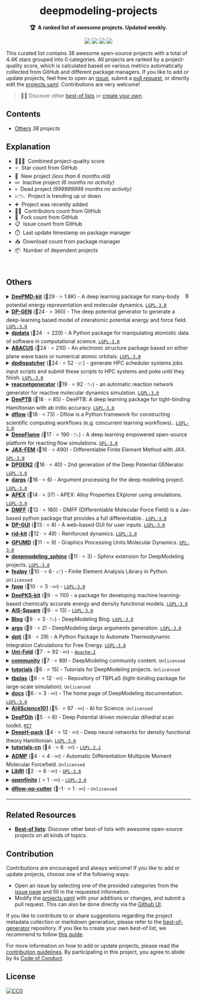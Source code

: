 <!-- markdownlint-disable -->
<h1 align="center">
    deepmodeling-projects
    <br>
</h1>

<p align="center">
    <strong>🏆&nbsp; A ranked list of awesome projects. Updated weekly.</strong>
</p>

<p align="center">
    <a href="https://best-of.org" title="Best-of Badge"><img src="http://bit.ly/3o3EHNN"></a>
    <a href="#Contents" title="Project Count"><img src="https://img.shields.io/badge/projects-38-blue.svg?color=5ac4bf"></a>
    <a href="#Contribution" title="Contributions are welcome"><img src="https://img.shields.io/badge/contributions-welcome-green.svg"></a>
    <a href="https://github.com/deepmodeling/deepmodeling-projects/releases" title="Best-of Updates"><img src="https://img.shields.io/github/release-date/deepmodeling/deepmodeling-projects?color=green&label=updated"></a>
</p>

This curated list contains 38 awesome open-source projects with a total of 4.4K stars grouped into 0 categories. All projects are ranked by a project-quality score, which is calculated based on various metrics automatically collected from GitHub and different package managers. If you like to add or update projects, feel free to open an [issue](https://github.com/deepmodeling/deepmodeling-projects/issues/new/choose), submit a [pull request](https://github.com/deepmodeling/deepmodeling-projects/pulls), or directly edit the [projects.yaml](https://github.com/deepmodeling/deepmodeling-projects/edit/main/projects.yaml). Contributions are very welcome!

> 🧙‍♂️  Discover other [best-of lists](https://best-of.org) or [create your own](https://github.com/best-of-lists/best-of/blob/main/create-best-of-list.md).

## Contents

- [Others](#others) _38 projects_

## Explanation
- 🥇🥈🥉&nbsp; Combined project-quality score
- ⭐️&nbsp; Star count from GitHub
- 🐣&nbsp; New project _(less than 6 months old)_
- 💤&nbsp; Inactive project _(6 months no activity)_
- 💀&nbsp; Dead project _(999999999 months no activity)_
- 📈📉&nbsp; Project is trending up or down
- ➕&nbsp; Project was recently added
- 👨‍💻&nbsp; Contributors count from GitHub
- 🔀&nbsp; Fork count from GitHub
- 📋&nbsp; Issue count from GitHub
- ⏱️&nbsp; Last update timestamp on package manager
- 📥&nbsp; Download count from package manager
- 📦&nbsp; Number of dependent projects

<br>

## Others

<a href="#contents"><img align="right" width="15" height="15" src="https://git.io/JtehR" alt="Back to top"></a>

<details><summary><b><a href="https://github.com/deepmodeling/deepmd-kit">DeePMD-kit</a></b> (🥇29 ·  ⭐ 1.8K) - A deep learning package for many-body potential energy representation and molecular dynamics. <code><a href="http://bit.ly/37RvQcA">LGPL-3.0</a></code></summary>

- [GitHub](https://github.com/deepmodeling/deepmd-kit) (👨‍💻 83 · 🔀 550 · 📥 61K · 📦 38 · 📋 920 - 8% open · ⏱️ 18.09.2025):

	```
	git clone https://github.com/deepmodeling/deepmd-kit
	```
- [PyPi](https://pypi.org/project/deepmd-kit) (📥 4K / month):
	```
	pip install deepmd-kit
	```
- [Conda](https://anaconda.org/conda-forge/deepmd-kit) (📥 2.1M · ⏱️ 12.09.2025):
	```
	conda install -c conda-forge deepmd-kit
	```
- [npm](https://www.npmjs.com/package/deepmd-kit) (📥 5 / month):
	```
	npm install deepmd-kit
	```
- [Docker Hub](https://hub.docker.com/r/deepmodeling/deepmd-kit) (📥 4.2K · ⭐ 1 · ⏱️ 12.06.2025):
	```
	docker pull deepmodeling/deepmd-kit
	```
</details>
<details><summary><b><a href="https://github.com/deepmodeling/dpgen">DP-GEN</a></b> (🥇24 ·  ⭐ 360) - The deep potential generator to generate a deep-learning based model of interatomic potential energy and force field. <code><a href="http://bit.ly/37RvQcA">LGPL-3.0</a></code></summary>

- [GitHub](https://github.com/deepmodeling/dpgen) (👨‍💻 72 · 🔀 180 · 📥 2K · 📦 8 · 📋 330 - 9% open · ⏱️ 18.09.2025):

	```
	git clone https://github.com/deepmodeling/dpgen
	```
- [PyPi](https://pypi.org/project/dpgen) (📥 920 / month):
	```
	pip install dpgen
	```
- [Conda](https://anaconda.org/conda-forge/dpgen) (📥 44K · ⏱️ 07.08.2025):
	```
	conda install -c conda-forge dpgen
	```
</details>
<details><summary><b><a href="https://github.com/deepmodeling/dpdata">dpdata</a></b> (🥇24 ·  ⭐ 220) - A Python package for manipulating atomistic data of software in computational science. <code><a href="http://bit.ly/37RvQcA">LGPL-3.0</a></code></summary>

- [GitHub](https://github.com/deepmodeling/dpdata) (👨‍💻 67 · 🔀 140 · 📦 150 · 📋 130 - 20% open · ⏱️ 18.09.2025):

	```
	git clone https://github.com/deepmodeling/dpdata
	```
- [PyPi](https://pypi.org/project/dpdata) (📥 24K / month):
	```
	pip install dpdata
	```
- [Conda](https://anaconda.org/conda-forge/dpdata) (📥 110K · ⏱️ 03.08.2025):
	```
	conda install -c conda-forge dpdata
	```
- [Docker Hub](https://hub.docker.com/r/dptechnology/dpdata) (📥 650 · ⏱️ 02.06.2023):
	```
	docker pull dptechnology/dpdata
	```
</details>
<details><summary><b><a href="https://github.com/deepmodeling/abacus-develop">ABACUS</a></b> (🥇24 ·  ⭐ 210) - An electronic structure package based on either plane wave basis or numerical atomic orbitals. <code><a href="http://bit.ly/37RvQcA">LGPL-3.0</a></code></summary>

- [GitHub](https://github.com/deepmodeling/abacus-develop) (👨‍💻 130 · 🔀 140 · 📋 2.3K - 6% open · ⏱️ 17.09.2025):

	```
	git clone https://github.com/deepmodeling/abacus-develop
	```
- [Conda](https://anaconda.org/conda-forge/abacus) (📥 480K · ⏱️ 22.04.2025):
	```
	conda install -c conda-forge abacus
	```
</details>
<details><summary><b><a href="https://github.com/deepmodeling/dpdispatcher">dpdispatcher</a></b> (🥇24 ·  ⭐ 52 · 📈) - generate HPC scheduler systems jobs input scripts and submit these scripts to HPC systems and poke until they finish. <code><a href="http://bit.ly/37RvQcA">LGPL-3.0</a></code></summary>

- [GitHub](https://github.com/deepmodeling/dpdispatcher) (👨‍💻 48 · 🔀 56 · 📦 69 · 📋 95 - 18% open · ⏱️ 18.09.2025):

	```
	git clone https://github.com/deepmodeling/dpdispatcher
	```
- [PyPi](https://pypi.org/project/dpdispatcher) (📥 5.3K / month):
	```
	pip install dpdispatcher
	```
- [Conda](https://anaconda.org/conda-forge/dpdispatcher) (📥 32K · ⏱️ 12.08.2025):
	```
	conda install -c conda-forge dpdispatcher
	```
- [Docker Hub](https://hub.docker.com/r/dptechnology/dpdispatcher) (📥 130K · ⏱️ 12.08.2025):
	```
	docker pull dptechnology/dpdispatcher
	```
</details>
<details><summary><b><a href="https://github.com/deepmodeling/reacnetgenerator">reacnetgenerator</a></b> (🥈19 ·  ⭐ 92 · 📉) - an automatic reaction network generator for reactive molecular dynamics simulation. <code><a href="http://bit.ly/37RvQcA">LGPL-3.0</a></code></summary>

- [GitHub](https://github.com/deepmodeling/reacnetgenerator) (👨‍💻 19 · 🔀 41 · 📦 3 · 📋 130 - 5% open · ⏱️ 26.08.2025):

	```
	git clone https://github.com/deepmodeling/reacnetgenerator
	```
- [PyPi](https://pypi.org/project/reacnetgenerator) (📥 560 / month):
	```
	pip install reacnetgenerator
	```
- [Conda](https://anaconda.org/conda-forge/reacnetgenerator) (📥 650K · ⏱️ 22.04.2025):
	```
	conda install -c conda-forge reacnetgenerator
	```
</details>
<details><summary><b><a href="https://github.com/deepmodeling/DeePTB">DeePTB</a></b> (🥈18 ·  ⭐ 85) - DeePTB: A deep learning package for tight-binding Hamiltonian with ab initio accuracy. <code><a href="http://bit.ly/37RvQcA">LGPL-3.0</a></code></summary>

- [GitHub](https://github.com/deepmodeling/DeePTB) (👨‍💻 12 · 🔀 23 · 📦 4 · 📋 51 - 33% open · ⏱️ 01.09.2025):

	```
	git clone https://github.com/deepmodeling/DeePTB
	```
- [PyPi](https://pypi.org/project/dptb) (📥 200 / month):
	```
	pip install dptb
	```
</details>
<details><summary><b><a href="https://github.com/deepmodeling/dflow">dflow</a></b> (🥈18 ·  ⭐ 73) - Dflow is a Python framework for constructing scientific computing workflows (e.g. concurrent learning workflows).. <code><a href="http://bit.ly/37RvQcA">LGPL-3.0</a></code></summary>

- [GitHub](https://github.com/deepmodeling/dflow) (👨‍💻 23 · 🔀 29 · 📋 36 - 38% open · ⏱️ 16.09.2025):

	```
	git clone https://github.com/deepmodeling/dflow
	```
- [PyPi](https://pypi.org/project/dflow):
	```
	pip install dflow
	```
- [Conda](https://anaconda.org/conda-forge/dflow):
	```
	conda install -c conda-forge dflow
	```
- [Docker Hub](https://hub.docker.com/r/dptechnology/dflow) (📥 15K · ⏱️ 16.09.2025):
	```
	docker pull dptechnology/dflow
	```
</details>
<details><summary><b><a href="https://github.com/deepmodeling/deepflame-dev">DeepFlame</a></b> (🥈17 ·  ⭐ 190 · 📉) - A deep learning empowered open-source platform for reacting flow simulations. <code><a href="http://bit.ly/2M0xdwT">GPL-3.0</a></code></summary>

- [GitHub](https://github.com/deepmodeling/deepflame-dev) (👨‍💻 29 · 🔀 70 · 📋 56 - 42% open · ⏱️ 23.07.2025):

	```
	git clone https://github.com/deepmodeling/deepflame-dev
	```
</details>
<details><summary><b><a href="https://github.com/deepmodeling/jax-fem">JAX-FEM</a></b> (🥈16 ·  ⭐ 490) - Differentiable Finite Element Method with JAX. <code><a href="http://bit.ly/2M0xdwT">GPL-3.0</a></code></summary>

- [GitHub](https://github.com/deepmodeling/jax-fem) (👨‍💻 15 · 🔀 80 · 📦 3 · 📋 61 - 54% open · ⏱️ 03.09.2025):

	```
	git clone https://github.com/deepmodeling/jax-fem
	```
- [PyPi](https://pypi.org/project/jax-fem) (📥 430 / month):
	```
	pip install jax-fem
	```
</details>
<details><summary><b><a href="https://github.com/deepmodeling/dpgen2">DPGEN2</a></b> (🥈16 ·  ⭐ 40) - 2nd generation of the Deep Potential GENerator. <code><a href="http://bit.ly/37RvQcA">LGPL-3.0</a></code></summary>

- [GitHub](https://github.com/deepmodeling/dpgen2) (👨‍💻 18 · 🔀 35 · 📦 6 · 📋 44 - 36% open · ⏱️ 10.09.2025):

	```
	git clone https://github.com/deepmodeling/dpgen2
	```
- [PyPi](https://pypi.org/project/dpgen2) (📥 69 / month):
	```
	pip install dpgen2
	```
- [Docker Hub](https://hub.docker.com/r/dptechnology/dpgen2) (📥 4.1K · ⏱️ 10.09.2025):
	```
	docker pull dptechnology/dpgen2
	```
</details>
<details><summary><b><a href="https://github.com/deepmodeling/dargs">dargs</a></b> (🥈16 ·  ⭐ 6) - Argument processing for the deep modeling project. <code><a href="http://bit.ly/37RvQcA">LGPL-3.0</a></code></summary>

- [GitHub](https://github.com/deepmodeling/dargs) (👨‍💻 7 · 🔀 3 · 📦 150 · 📋 9 - 22% open · ⏱️ 18.08.2025):

	```
	git clone https://github.com/deepmodeling/dargs
	```
- [PyPi](https://pypi.org/project/dargs) (📥 32K / month):
	```
	pip install dargs
	```
- [Conda](https://anaconda.org/conda-forge/dargs) (📥 52K · ⏱️ 22.04.2025):
	```
	conda install -c conda-forge dargs
	```
</details>
<details><summary><b><a href="https://github.com/deepmodeling/APEX">APEX</a></b> (🥈14 ·  ⭐ 37) - APEX: Alloy Properties EXplorer using simulations. <code><a href="http://bit.ly/37RvQcA">LGPL-3.0</a></code></summary>

- [GitHub](https://github.com/deepmodeling/APEX) (👨‍💻 7 · 🔀 22 · 📦 4 · 📋 9 - 11% open · ⏱️ 10.04.2025):

	```
	git clone https://github.com/deepmodeling/APEX
	```
- [PyPi](https://pypi.org/project/apex-flow) (📥 330 / month):
	```
	pip install apex-flow
	```
</details>
<details><summary><b><a href="https://github.com/deepmodeling/DMFF">DMFF</a></b> (🥈13 ·  ⭐ 180) - DMFF (Differentiable Molecular Force Field) is a Jax-based python package that provides a full differentiable.. <code><a href="http://bit.ly/37RvQcA">LGPL-3.0</a></code></summary>

- [GitHub](https://github.com/deepmodeling/DMFF) (👨‍💻 16 · 🔀 47 · 📋 28 - 32% open · ⏱️ 06.08.2025):

	```
	git clone https://github.com/deepmodeling/DMFF
	```
- [Conda](https://anaconda.org/conda-forge/dmff) (📥 2.4K · ⏱️ 22.04.2025):
	```
	conda install -c conda-forge dmff
	```
</details>
<details><summary><b><a href="https://github.com/deepmodeling/dpgui">DP-GUI</a></b> (🥈13 ·  ⭐ 8) - A web-based GUI for user inputs. <code><a href="http://bit.ly/37RvQcA">LGPL-3.0</a></code></summary>

- [GitHub](https://github.com/deepmodeling/dpgui) (👨‍💻 4 · 🔀 5 · 📦 13 · ⏱️ 26.08.2025):

	```
	git clone https://github.com/deepmodeling/dpgui
	```
- [PyPi](https://pypi.org/project/dpgui) (📥 19K / month):
	```
	pip install dpgui
	```
</details>
<details><summary><b><a href="https://github.com/deepmodeling/rid-kit">rid-kit</a></b> (🥉12 ·  ⭐ 49) - Reinforced dynamics. <code><a href="http://bit.ly/37RvQcA">LGPL-3.0</a></code></summary>

- [GitHub](https://github.com/deepmodeling/rid-kit) (👨‍💻 14 · 🔀 23 · 📥 150 · 📦 2 · 📋 5 - 40% open · ⏱️ 31.03.2025):

	```
	git clone https://github.com/deepmodeling/rid-kit
	```
- [PyPi](https://pypi.org/project/rid-kit) (📥 27 / month):
	```
	pip install rid-kit
	```
</details>
<details><summary><b><a href="https://github.com/deepmodeling/GPUMD">GPUMD</a></b> (🥉11 ·  ⭐ 9) - Graphics Processing Units Molecular Dynamics. <code><a href="http://bit.ly/2M0xdwT">GPL-3.0</a></code></summary>

- [GitHub](https://github.com/deepmodeling/GPUMD) (👨‍💻 53 · ⏱️ 10.09.2025):

	```
	git clone https://github.com/deepmodeling/GPUMD
	```
</details>
<details><summary><b><a href="https://github.com/deepmodeling/deepmodeling_sphinx">deepmodeling_sphinx</a></b> (🥉11 ·  ⭐ 3) - Sphinx extension for DeepModeling projects. <code><a href="http://bit.ly/37RvQcA">LGPL-3.0</a></code></summary>

- [GitHub](https://github.com/deepmodeling/deepmodeling_sphinx) (👨‍💻 7 · 🔀 6 · ⏱️ 26.08.2025):

	```
	git clone https://github.com/deepmodeling/deepmodeling_sphinx
	```
- [PyPi](https://pypi.org/project/deepmodeling_sphinx) (📥 2.1K / month):
	```
	pip install deepmodeling_sphinx
	```
</details>
<details><summary><b><a href="https://github.com/deepmodeling/fealpy">fealpy</a></b> (🥉10 ·  ⭐ 6 · 📈) - Finite Element Analysis Library in Python. <code>Unlicensed</code></summary>

- [GitHub](https://github.com/deepmodeling/fealpy) (👨‍💻 69 · 🔀 2 · ⏱️ 28.04.2025):

	```
	git clone https://github.com/deepmodeling/fealpy
	```
- [PyPi](https://pypi.org/project/fealpy) (📥 1.1K / month):
	```
	pip install fealpy
	```
</details>
<details><summary><b><a href="https://github.com/deepmodeling/fpop">fpop</a></b> (🥉10 ·  ⭐ 3 · 💤) -  <code><a href="http://bit.ly/37RvQcA">LGPL-3.0</a></code></summary>

- [GitHub](https://github.com/deepmodeling/fpop) (👨‍💻 4 · 🔀 12 · 📦 15 · ⏱️ 01.07.2024):

	```
	git clone https://github.com/deepmodeling/fpop
	```
- [PyPi](https://pypi.org/project/fpop) (📥 1.7K / month):
	```
	pip install fpop
	```
</details>
<details><summary><b><a href="https://github.com/deepmodeling/deepks-kit">DeePKS-kit</a></b> (🥉9 ·  ⭐ 110) - a package for developing machine learning-based chemically accurate energy and density functional models. <code><a href="http://bit.ly/37RvQcA">LGPL-3.0</a></code></summary>

- [GitHub](https://github.com/deepmodeling/deepks-kit) (👨‍💻 7 · 🔀 36 · 📋 31 - 45% open · ⏱️ 28.04.2025):

	```
	git clone https://github.com/deepmodeling/deepks-kit
	```
</details>
<details><summary><b><a href="https://github.com/deepmodeling/AIS-Square">AIS-Square</a></b> (🥉9 ·  ⭐ 13) -  <code><a href="http://bit.ly/37RvQcA">LGPL-3.0</a></code></summary>

- [GitHub](https://github.com/deepmodeling/AIS-Square) (👨‍💻 8 · 🔀 8 · 📋 6 - 83% open · ⏱️ 15.09.2025):

	```
	git clone https://github.com/deepmodeling/AIS-Square
	```
</details>
<details><summary><b><a href="https://github.com/deepmodeling/blog">Blog</a></b> (🥉9 ·  ⭐ 3 · 📉) - DeepModeling Blog. <code><a href="http://bit.ly/37RvQcA">LGPL-3.0</a></code></summary>

- [GitHub](https://github.com/deepmodeling/blog) (👨‍💻 10 · 🔀 9 · ⏱️ 11.08.2025):

	```
	git clone https://github.com/deepmodeling/blog
	```
</details>
<details><summary><b><a href="https://github.com/deepmodeling/args">args</a></b> (🥉9 ·  ⭐ 2) - DeepModeling dargs arguments generation. <code><a href="http://bit.ly/37RvQcA">LGPL-3.0</a></code></summary>

- [GitHub](https://github.com/deepmodeling/args) (👨‍💻 3 · 🔀 2 · 📦 5 · ⏱️ 12.08.2025):

	```
	git clone https://github.com/deepmodeling/args
	```
- [npm](https://www.npmjs.com/package/@deepmodeling/args) (📥 140 / month):
	```
	npm install @deepmodeling/args
	```
</details>
<details><summary><b><a href="https://github.com/deepmodeling/dpti">dpti</a></b> (🥉8 ·  ⭐ 29) - A Python Package to Automate Thermodynamic Integration Calculations for Free Energy. <code><a href="http://bit.ly/37RvQcA">LGPL-3.0</a></code></summary>

- [GitHub](https://github.com/deepmodeling/dpti) (👨‍💻 17 · 🔀 19 · 📦 2 · 📋 10 - 90% open · ⏱️ 15.03.2025):

	```
	git clone https://github.com/deepmodeling/dpti
	```
- [PyPi](https://pypi.org/project/dpti) (📥 17 / month):
	```
	pip install dpti
	```
</details>
<details><summary><b><a href="https://github.com/deepmodeling/Uni-Fold">Uni-Fold</a></b> (🥉7 ·  ⭐ 92 · 💤) -  <code><a href="http://bit.ly/3nYMfla">Apache-2</a></code></summary>

- [GitHub](https://github.com/deepmodeling/Uni-Fold) (👨‍💻 3 · 🔀 19 · ⏱️ 18.08.2022):

	```
	git clone https://github.com/deepmodeling/Uni-Fold
	```
- [Docker Hub](https://hub.docker.com/r/dptechnology/unifold) (📥 1.2K · ⏱️ 08.01.2024):
	```
	docker pull dptechnology/unifold
	```
</details>
<details><summary><b><a href="https://github.com/deepmodeling/community">community</a></b> (🥉7 ·  ⭐ 89) - DeepModeling community content. <code>Unlicensed</code></summary>

- [GitHub](https://github.com/deepmodeling/community) (👨‍💻 19 · 🔀 24 · ⏱️ 12.06.2025):

	```
	git clone https://github.com/deepmodeling/community
	```
</details>
<details><summary><b><a href="https://github.com/deepmodeling/tutorials">tutorials</a></b> (🥉6 ·  ⭐ 15) - Tutorials for DeepModeling projects. <code>Unlicensed</code></summary>

- [GitHub](https://github.com/deepmodeling/tutorials) (👨‍💻 12 · 🔀 23 · 📋 4 - 25% open · ⏱️ 03.04.2025):

	```
	git clone https://github.com/deepmodeling/tutorials
	```
</details>
<details><summary><b><a href="https://github.com/deepmodeling/tbplas">tbplas</a></b> (🥉6 ·  ⭐ 12 · 💤) - Repository of TBPLaS (tight-binding package for large-scale simulation). <code>Unlicensed</code></summary>

- [GitHub](https://github.com/deepmodeling/tbplas) (👨‍💻 10 · 🔀 5 · ⏱️ 17.01.2024):

	```
	git clone https://github.com/deepmodeling/tbplas
	```
</details>
<details><summary><b><a href="https://github.com/deepmodeling/docs">docs</a></b> (🥉6 ·  ⭐ 3 · 💤) - The home page of DeepModeling documentation. <code><a href="http://bit.ly/37RvQcA">LGPL-3.0</a></code></summary>

- [GitHub](https://github.com/deepmodeling/docs) (👨‍💻 8 · 🔀 7 · ⏱️ 28.10.2024):

	```
	git clone https://github.com/deepmodeling/docs
	```
</details>
<details><summary><b><a href="https://github.com/deepmodeling/AI4Science101">AI4Science101</a></b> (🥉5 ·  ⭐ 97 · 💤) - AI for Science. <code>Unlicensed</code></summary>

- [GitHub](https://github.com/deepmodeling/AI4Science101) (👨‍💻 5 · 🔀 15 · ⏱️ 04.09.2022):

	```
	git clone https://github.com/deepmodeling/AI4Science101
	```
</details>
<details><summary><b><a href="https://github.com/deepmodeling/DeePDih">DeePDih</a></b> (🥉5 ·  ⭐ 6) - Deep Potential driven molecular dihedral scan toolkit. <code><a href="http://bit.ly/34MBwT8">MIT</a></code></summary>

- [GitHub](https://github.com/deepmodeling/DeePDih) (🔀 3 · 📥 6 · ⏱️ 05.08.2025):

	```
	git clone https://github.com/deepmodeling/DeePDih
	```
</details>
<details><summary><b><a href="https://github.com/deepmodeling/DeepH-pack">DeepH-pack</a></b> (🥉4 ·  ⭐ 12 · 💤) - Deep neural networks for density functional theory Hamiltonian. <code><a href="http://bit.ly/37RvQcA">LGPL-3.0</a></code></summary>

- [GitHub](https://github.com/deepmodeling/DeepH-pack) (👨‍💻 6 · 🔀 6 · 📋 6 - 66% open · ⏱️ 28.12.2023):

	```
	git clone https://github.com/deepmodeling/DeepH-pack
	```
</details>
<details><summary><b><a href="https://github.com/deepmodeling/tutorials-cn">tutorials-cn</a></b> (🥉4 ·  ⭐ 6 · 💤) -  <code><a href="https://tldrlegal.com/search?q=LGPL-2.1">LGPL-2.1</a></code></summary>

- [GitHub](https://github.com/deepmodeling/tutorials-cn) (👨‍💻 4 · 🔀 8 · ⏱️ 29.12.2022):

	```
	git clone https://github.com/deepmodeling/tutorials-cn
	```
</details>
<details><summary><b><a href="https://github.com/deepmodeling/ADMP">ADMP</a></b> (🥉4 ·  ⭐ 4 · 💤) - Automatic Differentiation Multipole Moment Molecular Forcefield. <code>Unlicensed</code></summary>

- [GitHub](https://github.com/deepmodeling/ADMP) (👨‍💻 7 · 🔀 3 · ⏱️ 15.02.2022):

	```
	git clone https://github.com/deepmodeling/ADMP
	```
</details>
<details><summary><b><a href="https://github.com/deepmodeling/LibRI">LibRI</a></b> (🥉2 ·  ⭐ 6 · 💤) -  <code><a href="http://bit.ly/2M0xdwT">GPL-3.0</a></code></summary>

- [GitHub](https://github.com/deepmodeling/LibRI) (👨‍💻 3 · 🔀 1 · 📋 3 - 66% open · ⏱️ 10.01.2025):

	```
	git clone https://github.com/deepmodeling/LibRI
	```
</details>
<details><summary><b><a href="https://github.com/deepmodeling/openfinite">openfinite</a></b> ( ⭐ 1 · 💤) -  <code><a href="http://bit.ly/37RvQcA">LGPL-3.0</a></code></summary>

- [GitHub](https://github.com/deepmodeling/openfinite) (👨‍💻 2 · 🔀 1 · ⏱️ 06.10.2021):

	```
	git clone https://github.com/deepmodeling/openfinite
	```
</details>
<details><summary><b><a href="https://github.com/deepmodeling/dflow-op-cutter">dflow-op-cutter</a></b> (🥉-1 ·  ⭐ 1 · 💤) -  <code>Unlicensed</code></summary>

- [GitHub](https://github.com/deepmodeling/dflow-op-cutter) (👨‍💻 2 · 🔀 2 · ⏱️ 06.07.2022):

	```
	git clone https://github.com/deepmodeling/dflow-op-cutter
	```
</details>

---

## Related Resources

- [**Best-of lists**](https://best-of.org): Discover other best-of lists with awesome open-source projects on all kinds of topics.

## Contribution

Contributions are encouraged and always welcome! If you like to add or update projects, choose one of the following ways:

- Open an issue by selecting one of the provided categories from the [issue page](https://github.com/deepmodeling/deepmodeling-projects/issues/new/choose) and fill in the requested information.
- Modify the [projects.yaml](https://github.com/deepmodeling/deepmodeling-projects/blob/main/projects.yaml) with your additions or changes, and submit a pull request. This can also be done directly via the [Github UI](https://github.com/deepmodeling/deepmodeling-projects/edit/main/projects.yaml).

If you like to contribute to or share suggestions regarding the project metadata collection or markdown generation, please refer to the [best-of-generator](https://github.com/best-of-lists/best-of-generator) repository. If you like to create your own best-of list, we recommend to follow [this guide](https://github.com/best-of-lists/best-of/blob/main/create-best-of-list.md).

For more information on how to add or update projects, please read the [contribution guidelines](https://github.com/deepmodeling/deepmodeling-projects/blob/main/CONTRIBUTING.md). By participating in this project, you agree to abide by its [Code of Conduct](https://github.com/deepmodeling/deepmodeling-projects/blob/main/.github/CODE_OF_CONDUCT.md).

## License

[![CC0](https://mirrors.creativecommons.org/presskit/buttons/88x31/svg/by-sa.svg)](https://creativecommons.org/licenses/by-sa/4.0/)
